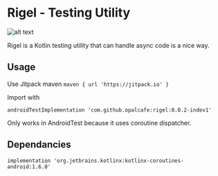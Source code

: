 # Rigel - Testing Utility

![alt text](https://www.astronomytrek.com/wp-content/uploads/2016/02/rigel.jpg)

Rigel is a Kotlin testing utility that can handle async code is a nice way.

## Usage

Use Jitpack maven
`maven { url 'https://jitpack.io' }`

Import with

`androidTestImplementation 'com.github.opalcafe:rigel:0.0.2-indev1'`


Only works in AndroidTest because it uses coroutine dispatcher. 

## Dependancies

`implementation 'org.jetbrains.kotlinx:kotlinx-coroutines-android:1.6.0'`
